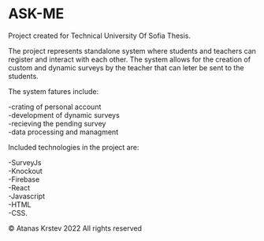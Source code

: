 # ASK-ME

Project created for Technical University Of Sofia Thesis.

The project represents standalone system where students and teachers can register and interact with each other.
The system allows for the creation of custom and dynamic surveys by the teacher that can leter be sent to the students.

The system fatures include:

-crating of personal account</br>
-development of dynamic surveys</br>
-recieving the pending survey</br>
-data processing and managment</br>

Included technologies in the project are:

-SurveyJs</br>
-Knockout</br>
-Firebase</br>
-React</br>
-Javascript</br>
-HTML</br>
-CSS.

© Atanas Krstev 2022 All rights reserved
